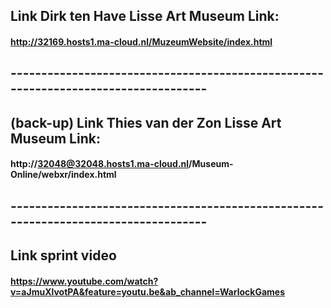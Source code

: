 ## Link Dirk ten Have Lisse Art Museum Link:
#### http://32169.hosts1.ma-cloud.nl/MuzeumWebsite/index.html
## -----------------------------------------------------------------------------------
## (back-up) Link Thies van der Zon Lisse Art Museum Link:
#### http://32048@32048.hosts1.ma-cloud.nl/Museum-Online/webxr/index.html
## -----------------------------------------------------------------------------------
## Link sprint video
#### https://www.youtube.com/watch?v=aJmuXlvotPA&feature=youtu.be&ab_channel=WarlockGames
